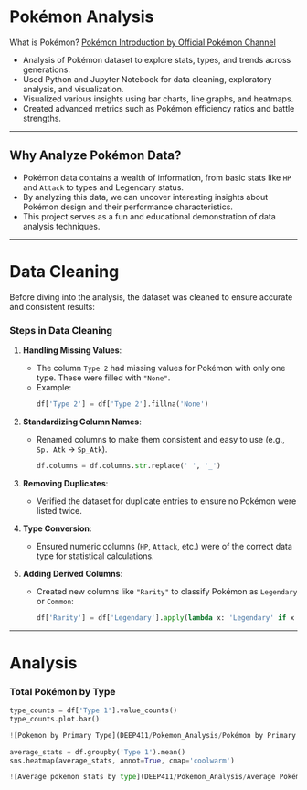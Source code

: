 # Pokémon Analysis

What is Pokémon? [Pokémon Introduction by Official Pokémon Channel](https://www.pokemon.com)

* Analysis of Pokémon dataset to explore stats, types, and trends across generations.
* Used Python and Jupyter Notebook for data cleaning, exploratory analysis, and visualization.
* Visualized various insights using bar charts, line graphs, and heatmaps.
* Created advanced metrics such as Pokémon efficiency ratios and battle strengths.

---

## Why Analyze Pokémon Data?

* Pokémon data contains a wealth of information, from basic stats like `HP` and `Attack` to types and Legendary status.
* By analyzing this data, we can uncover interesting insights about Pokémon design and their performance characteristics.
* This project serves as a fun and educational demonstration of data analysis techniques.

---

# Data Cleaning

Before diving into the analysis, the dataset was cleaned to ensure accurate and consistent results:

### **Steps in Data Cleaning**
1. **Handling Missing Values**:
   - The column `Type 2` had missing values for Pokémon with only one type. These were filled with `"None"`.
   - Example:
     ```python
     df['Type 2'] = df['Type 2'].fillna('None')
     ```

2. **Standardizing Column Names**:
   - Renamed columns to make them consistent and easy to use (e.g., `Sp. Atk` → `Sp_Atk`).
     ```python
     df.columns = df.columns.str.replace(' ', '_')
     ```

3. **Removing Duplicates**:
   - Verified the dataset for duplicate entries to ensure no Pokémon were listed twice.

4. **Type Conversion**:
   - Ensured numeric columns (`HP`, `Attack`, etc.) were of the correct data type for statistical calculations.

5. **Adding Derived Columns**:
   - Created new columns like `"Rarity"` to classify Pokémon as `Legendary` or `Common`:
     ```python
     df['Rarity'] = df['Legendary'].apply(lambda x: 'Legendary' if x else 'Common')
     ```

---

# Analysis

### **Total Pokémon by Type**
```python
type_counts = df['Type 1'].value_counts()
type_counts.plot.bar()

![Pokemon by Primary Type](DEEP411/Pokemon_Analysis/Pokémon by Primary Type.png)

average_stats = df.groupby('Type 1').mean()
sns.heatmap(average_stats, annot=True, cmap='coolwarm')

![Average pokemon stats by type](DEEP411/Pokemon_Analysis/Average Pokémon stats by Type.png)